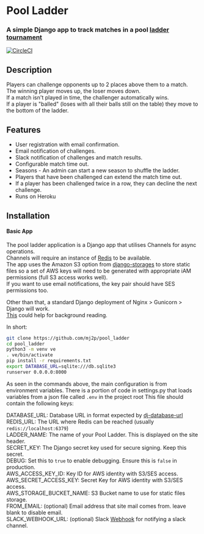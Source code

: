 # Pool Ladder
### A simple Django app to track matches in a pool [ladder tournament](https://en.wikipedia.org/wiki/Ladder_tournament)

[![CircleCI](https://circleci.com/gh/mj2p/pool_ladder/tree/master.svg?style=svg)](https://circleci.com/gh/mj2p/pool_ladder/tree/master)

## Description
Players can challenge opponents up to 2 places above them to a match.  
The winning player moves up, the loser moves down.  
If a match isn't played in time, the challenger automatically wins.  
If a player is "balled" (loses with all their balls still on the table) they move to the bottom of the ladder.

## Features
* User registration with email confirmation.
* Email notification of challenges.
* Slack notification of challenges and match results.
* Configurable match time out.
* Seasons - An admin can start a new season to shuffle the ladder.
* Players that have been challenged can extend the match time out.
* If a player has been challenged twice in a row, they can decline the next challenge.
* Runs on Heroku

## Installation
#### Basic App
The pool ladder application is a Django app that utilises Channels for async operations.  
Channels will require an instance of [Redis](https://redis.io/) to be available.  
The app uses the Amazon S3 option from [django-storages](https://django-storages.readthedocs.io/en/latest/backends/amazon-S3.html) to store static files so a set of AWS keys will need to be generated with appropriate iAM permissions (full S3 access works well).  
If you want to use email notifications, the key pair should have SES permissions too.  
  
Other than that, a standard Django deployment of Nginx > Gunicorn > Django will work.  
[This](https://www.digitalocean.com/community/tutorials/how-to-set-up-django-with-postgres-nginx-and-gunicorn-on-ubuntu-16-04) could help for background reading.  
  
  In short:
```bash
git clone https://github.com/mj2p/pool_ladder
cd pool_ladder
python3 -m venv ve
. ve/bin/activate
pip install -r requirements.txt
export DATABASE_URL=sqlite:///db.sqlite3
runserver 0.0.0.0:8000
```

As seen in the commands above, the main configuration is from environment variables. 
There is a portion of code in settings.py that loads variables from a json file called `.env` in the project root
This file should contain the following keys:

DATABASE_URL: Database URL in format expected by [dj-database-url](https://github.com/jacobian/dj-database-url#url-schema)    
REDIS_URL: The URL where Redis can be reached (usually `redis://localhost:6379`)  
LADDER_NAME: The name of your Pool Ladder. This is displayed on the site header.  
SECRET_KEY: The Django secret key used for secure signing. Keep this secret.  
DEBUG: Set this to `true` to enable debugging. Ensure this is `false` in production.   
AWS_ACCESS_KEY_ID: Key ID for AWS identity with S3/SES access.  
AWS_SECRET_ACCESS_KEY: Secret Key for AWS identity with S3/SES access.  
AWS_STORAGE_BUCKET_NAME: S3 Bucket name to use for static files storage.  
FROM_EMAIL: (optional) Email address that site mail comes from. leave blank to disable email.  
SLACK_WEBHOOK_URL: (optional) Slack [Webhook](https://api.slack.com/incoming-webhooks) for notifying a slack channel.  






 
